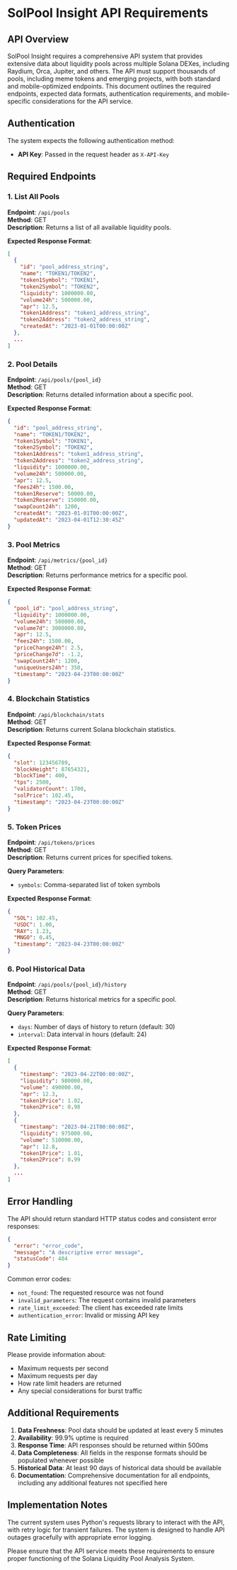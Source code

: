 # SolPool Insight API Requirements

## API Overview

SolPool Insight requires a comprehensive API system that provides extensive data about liquidity pools across multiple Solana DEXes, including Raydium, Orca, Jupiter, and others. The API must support thousands of pools, including meme tokens and emerging projects, with both standard and mobile-optimized endpoints. This document outlines the required endpoints, expected data formats, authentication requirements, and mobile-specific considerations for the API service.

## Authentication

The system expects the following authentication method:
- **API Key**: Passed in the request header as `X-API-Key`

## Required Endpoints

### 1. List All Pools

**Endpoint**: `/api/pools`  
**Method**: GET  
**Description**: Returns a list of all available liquidity pools.

**Expected Response Format**:
```json
[
  {
    "id": "pool_address_string",
    "name": "TOKEN1/TOKEN2",
    "token1Symbol": "TOKEN1",
    "token2Symbol": "TOKEN2",
    "liquidity": 1000000.00,
    "volume24h": 500000.00,
    "apr": 12.5,
    "token1Address": "token1_address_string",
    "token2Address": "token2_address_string",
    "createdAt": "2023-01-01T00:00:00Z"
  },
  ...
]
```

### 2. Pool Details

**Endpoint**: `/api/pools/{pool_id}`  
**Method**: GET  
**Description**: Returns detailed information about a specific pool.

**Expected Response Format**:
```json
{
  "id": "pool_address_string",
  "name": "TOKEN1/TOKEN2",
  "token1Symbol": "TOKEN1",
  "token2Symbol": "TOKEN2",
  "token1Address": "token1_address_string",
  "token2Address": "token2_address_string",
  "liquidity": 1000000.00,
  "volume24h": 500000.00,
  "apr": 12.5,
  "fees24h": 1500.00,
  "token1Reserve": 50000.00,
  "token2Reserve": 150000.00,
  "swapCount24h": 1200,
  "createdAt": "2023-01-01T00:00:00Z",
  "updatedAt": "2023-04-01T12:30:45Z"
}
```

### 3. Pool Metrics

**Endpoint**: `/api/metrics/{pool_id}`  
**Method**: GET  
**Description**: Returns performance metrics for a specific pool.

**Expected Response Format**:
```json
{
  "pool_id": "pool_address_string",
  "liquidity": 1000000.00,
  "volume24h": 500000.00,
  "volume7d": 3000000.00,
  "apr": 12.5,
  "fees24h": 1500.00,
  "priceChange24h": 2.5,
  "priceChange7d": -1.2,
  "swapCount24h": 1200,
  "uniqueUsers24h": 350,
  "timestamp": "2023-04-23T00:00:00Z"
}
```

### 4. Blockchain Statistics

**Endpoint**: `/api/blockchain/stats`  
**Method**: GET  
**Description**: Returns current Solana blockchain statistics.

**Expected Response Format**:
```json
{
  "slot": 123456789,
  "blockHeight": 87654321,
  "blockTime": 400,
  "tps": 2500,
  "validatorCount": 1700,
  "solPrice": 102.45,
  "timestamp": "2023-04-23T00:00:00Z"
}
```

### 5. Token Prices

**Endpoint**: `/api/tokens/prices`  
**Method**: GET  
**Description**: Returns current prices for specified tokens.

**Query Parameters**:
- `symbols`: Comma-separated list of token symbols

**Expected Response Format**:
```json
{
  "SOL": 102.45,
  "USDC": 1.00,
  "RAY": 1.23,
  "MNGO": 0.45,
  "timestamp": "2023-04-23T00:00:00Z"
}
```

### 6. Pool Historical Data

**Endpoint**: `/api/pools/{pool_id}/history`  
**Method**: GET  
**Description**: Returns historical metrics for a specific pool.

**Query Parameters**:
- `days`: Number of days of history to return (default: 30)
- `interval`: Data interval in hours (default: 24)

**Expected Response Format**:
```json
[
  {
    "timestamp": "2023-04-22T00:00:00Z",
    "liquidity": 980000.00,
    "volume": 490000.00,
    "apr": 12.3,
    "token1Price": 1.02,
    "token2Price": 0.98
  },
  {
    "timestamp": "2023-04-21T00:00:00Z",
    "liquidity": 975000.00,
    "volume": 510000.00,
    "apr": 12.8,
    "token1Price": 1.01,
    "token2Price": 0.99
  },
  ...
]
```

## Error Handling

The API should return standard HTTP status codes and consistent error responses:

```json
{
  "error": "error_code",
  "message": "A descriptive error message",
  "statusCode": 404
}
```

Common error codes:
- `not_found`: The requested resource was not found
- `invalid_parameters`: The request contains invalid parameters
- `rate_limit_exceeded`: The client has exceeded rate limits
- `authentication_error`: Invalid or missing API key

## Rate Limiting

Please provide information about:
- Maximum requests per second
- Maximum requests per day
- How rate limit headers are returned
- Any special considerations for burst traffic

## Additional Requirements

1. **Data Freshness**: Pool data should be updated at least every 5 minutes
2. **Availability**: 99.9% uptime is required
3. **Response Time**: API responses should be returned within 500ms
4. **Data Completeness**: All fields in the response formats should be populated whenever possible
5. **Historical Data**: At least 90 days of historical data should be available
6. **Documentation**: Comprehensive documentation for all endpoints, including any additional features not specified here

## Implementation Notes

The current system uses Python's requests library to interact with the API, with retry logic for transient failures. The system is designed to handle API outages gracefully with appropriate error logging.

Please ensure that the API service meets these requirements to ensure proper functioning of the Solana Liquidity Pool Analysis System.